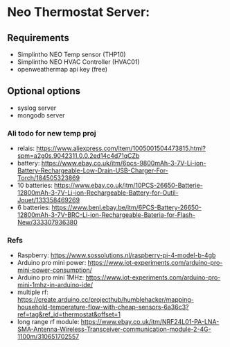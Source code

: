 # Neo Thermostat Server:
  
## Requirements
- Simplintho NEO Temp sensor (THP10)
- Simplintho NEO HVAC Controller (HVAC01)
- openweathermap api key (free)
  
## Optional options
- syslog server
- mongodb server
  
### Ali todo for new temp proj
- relais: https://www.aliexpress.com/item/1005001504473815.html?spm=a2g0s.9042311.0.0.2ed14c4d71qCZb  
- battery: https://www.ebay.co.uk/itm/6pcs-9800mAh-3-7V-Li-ion-Battery-Rechargeable-Low-Drain-USB-Charger-For-Torch/184505323869  
- 10 batteries: https://www.ebay.co.uk/itm/10PCS-26650-Batterie-12800mAh-3-7V-Li-ion-Rechargeable-Battery-for-Outil-Jouet/133358469269  
- 6 batteries: https://www.benl.ebay.be/itm/6PCS-Battery-26650-12800mAh-3-7V-BRC-Li-ion-Rechargeable-Bateria-for-Flash-New/333307936380  

### Refs
- Raspberry: https://www.sossolutions.nl/raspberry-pi-4-model-b-4gb
- Arduino pro mini power: https://www.iot-experiments.com/arduino-pro-mini-power-consumption/
- Arduino pro mini 1MHz: https://www.iot-experiments.com/arduino-pro-mini-1mhz-in-arduino-ide/
- multiple rf: https://create.arduino.cc/projecthub/humblehacker/mapping-household-temperature-flow-with-cheap-sensors-6a36c3?ref=tag&ref_id=thermostat&offset=1
- long range rf module: https://www.ebay.co.uk/itm/NRF24L01-PA-LNA-SMA-Antenna-Wireless-Transceiver-communication-module-2-4G-1100m/310651702557
